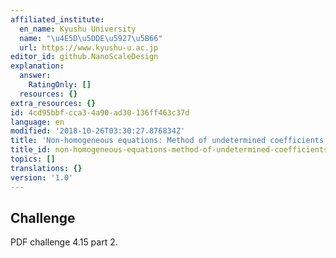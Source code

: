 ```yaml
---
affiliated_institute:
  en_name: Kyushu University
  name: "\u4E5D\u5DDE\u5927\u5B66"
  url: https://www.kyushu-u.ac.jp
editor_id: github.NanoScaleDesign
explanation:
  answer:
    RatingOnly: []
  resources: {}
extra_resources: {}
id: 4cd95bbf-cca3-4a90-ad30-136ff463c37d
language: en
modified: '2018-10-26T03:30:27.876834Z'
title: 'Non-homogeneous equations: Method of undetermined coefficients (2)'
title_id: non-homogeneous-equations-method-of-undetermined-coefficients-2
topics: []
translations: {}
version: '1.0'
---
```


## Challenge

PDF challenge 4.15 part 2.
